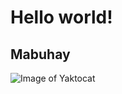 # Hello world! 
## Mabuhay    
![Image of Yaktocat](https://octodex.github.com/images/yaktocat.png)
